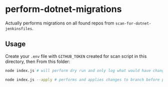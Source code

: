 # perform-dotnet-migrations

Actually performs migrations on all found repos from `scan-for-dotnet-jenkinsfiles`.

## Usage

Create your `.env` file with `GITHUB_TOKEN` created for scan script in this directory, then From this folder:
```bash
node index.js # will perform dry run and only log what would have changed - no branches or commits created
```

```bash
node index.js --apply # performs and applies changes to branch before pushing
```